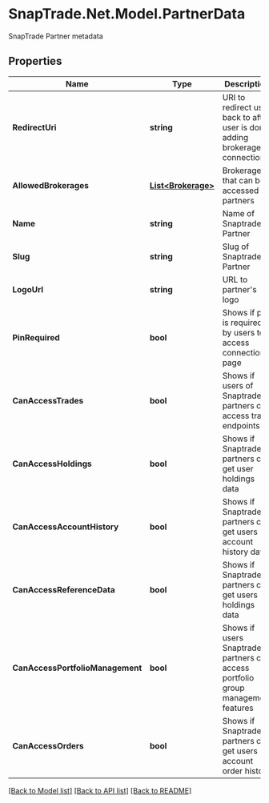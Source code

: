 # SnapTrade.Net.Model.PartnerData
SnapTrade Partner metadata

## Properties

Name | Type | Description | Notes
------------ | ------------- | ------------- | -------------
**RedirectUri** | **string** | URI to redirect user back to after user is done adding brokerage connections | [optional] 
**AllowedBrokerages** | [**List&lt;Brokerage&gt;**](Brokerage.md) | Brokerages that can be accessed by partners | [optional] 
**Name** | **string** | Name of Snaptrade Partner | [optional] 
**Slug** | **string** | Slug of Snaptrade Partner | [optional] 
**LogoUrl** | **string** | URL to partner&#39;s logo | [optional] 
**PinRequired** | **bool** | Shows if pin is required by users to access connection page | [optional] 
**CanAccessTrades** | **bool** | Shows if users of Snaptrade partners can access trade endpoints | [optional] 
**CanAccessHoldings** | **bool** | Shows if Snaptrade partners can get user holdings data | [optional] 
**CanAccessAccountHistory** | **bool** | Shows if Snaptrade partners can get users account history data | [optional] 
**CanAccessReferenceData** | **bool** | Shows if Snaptrade partners can get users holdings data | [optional] 
**CanAccessPortfolioManagement** | **bool** | Shows if users Snaptrade partners can access portfolio group management features | [optional] 
**CanAccessOrders** | **bool** | Shows if Snaptrade partners can get users account order history | [optional] 

[[Back to Model list]](../README.md#documentation-for-models) [[Back to API list]](../README.md#documentation-for-api-endpoints) [[Back to README]](../README.md)

